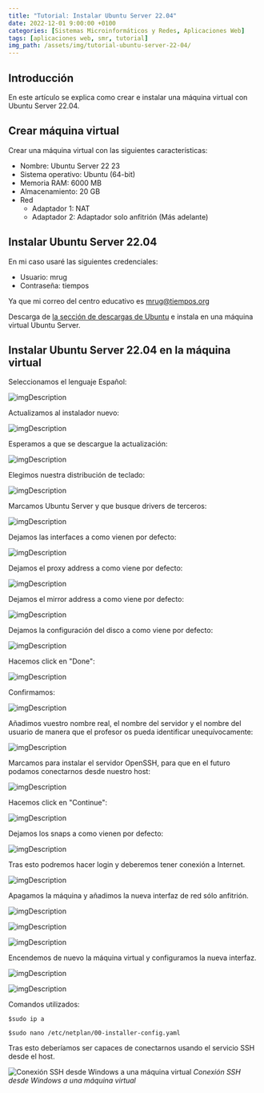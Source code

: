 ```yaml
---
title: "Tutorial: Instalar Ubuntu Server 22.04"
date: 2022-12-01 9:00:00 +0100
categories: [Sistemas Microinformáticos y Redes, Aplicaciones Web]
tags: [aplicaciones web, smr, tutorial]
img_path: /assets/img/tutorial-ubuntu-server-22-04/
---
```


## Introducción

En este artículo se explica como crear e instalar una máquina virtual con Ubuntu Server 22.04.

## Crear máquina virtual

Crear una máquina virtual con las siguientes características:

- Nombre: Ubuntu Server 22 23
- Sistema operativo: Ubuntu (64-bit)
- Memoria RAM: 6000 MB
- Almacenamiento: 20 GB
- Red
  - Adaptador 1: NAT
  - Adaptador 2: Adaptador solo anfitrión (Más adelante)

## Instalar Ubuntu Server 22.04

En mi caso usaré las siguientes credenciales:

- Usuario: mrug
- Contraseña: tiempos

Ya que mi correo del centro educativo es mrug@tiempos.org

Descarga de [la sección de descargas de Ubuntu](https://ubuntu.com/download/server) e instala en una máquina virtual Ubuntu Server.

## Instalar Ubuntu Server 22.04 en la máquina virtual

Seleccionamos el lenguaje Español:

![imgDescription](01.png)

Actualizamos al instalador nuevo:

![imgDescription](02.png)

Esperamos a que se descargue la actualización:

![imgDescription](03.png)

Elegimos nuestra distribución de teclado:

![imgDescription](04.png)

Marcamos Ubuntu Server y que busque drivers de terceros:

![imgDescription](05.png)

Dejamos las interfaces a como vienen por defecto:

![imgDescription](06.png)

Dejamos el proxy address a como viene por defecto:

![imgDescription](07.png)

Dejamos el mirror address a como viene por defecto:

![imgDescription](08.png)

Dejamos la configuración del disco a como viene por defecto:

![imgDescription](09.png)

Hacemos click en "Done":

![imgDescription](10.png)

Confirmamos:

![imgDescription](11.png)

Añadimos vuestro nombre real, el nombre del servidor y el nombre del usuario de manera que el profesor os pueda identificar unequívocamente:

![imgDescription](12.png)

Marcamos para instalar el servidor OpenSSH, para que en el futuro podamos conectarnos desde nuestro host:

![imgDescription](13.png)

Hacemos click en "Continue":

![imgDescription](14.png)

Dejamos los snaps a como vienen por defecto:

![imgDescription](15.png)

Tras esto podremos hacer login y deberemos tener conexión a Internet.

![imgDescription](16.png)

Apagamos la máquina y añadimos la nueva interfaz de red sólo anfitrión.

![imgDescription](archivoAdministracionDeSoloAnfitrion.png)

![imgDescription](crearRedSoloAnfitrion.png)

![imgDescription](añadirAdaptadorSoloAnfitrion.png)

Encendemos de nuevo la máquina virtual y configuramos la nueva interfaz.

![imgDescription](17.png)

![imgDescription](18.png)

Comandos utilizados:

```console
$sudo ip a 
```

```console
$sudo nano /etc/netplan/00-installer-config.yaml
```

Tras esto deberíamos ser capaces de conectarnos usando el servicio SSH desde el host.

![Conexión SSH desde Windows a una máquina virtual](conexionSshEstablecida.png)
_Conexión SSH desde Windows a una máquina virtual_
